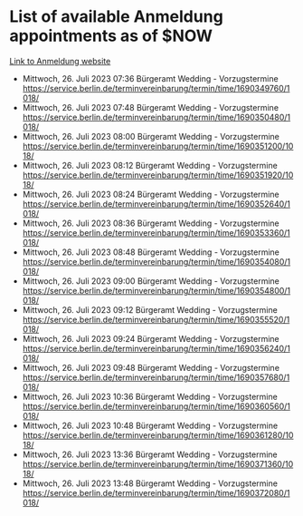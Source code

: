 # List of available Anmeldung appointments as of $NOW
[Link to Anmeldung website](https://service.berlin.de/terminvereinbarung/termin/tag.php?termin=1&anliegen[]=120686&dienstleisterlist=122210,122217,327316,122219,327312,122227,327314,122231,327346,122243,327348,122254,122252,329742,122260,329745,122262,329748,122271,327278,122273,327274,122277,327276,330436,122280,327294,122282,327290,122284,327292,122291,327270,122285,327266,122286,327264,122296,327268,150230,329760,122297,327286,122294,327284,122312,329763,122314,329775,122304,327330,122311,327334,122309,327332,317869,122281,327352,122279,329772,122283,122276,327324,122274,327326,122267,329766,122246,327318,122251,327320,122257,327322,122208,327298,122226,327300&herkunft=http%3A%2F%2Fservice.berlin.de%2Fdienstleistung%2F120686%2F)
- Mittwoch, 26. Juli 2023 07:36 Bürgeramt Wedding - Vorzugstermine https://service.berlin.de/terminvereinbarung/termin/time/1690349760/1018/
- Mittwoch, 26. Juli 2023 07:48 Bürgeramt Wedding - Vorzugstermine https://service.berlin.de/terminvereinbarung/termin/time/1690350480/1018/
- Mittwoch, 26. Juli 2023 08:00 Bürgeramt Wedding - Vorzugstermine https://service.berlin.de/terminvereinbarung/termin/time/1690351200/1018/
- Mittwoch, 26. Juli 2023 08:12 Bürgeramt Wedding - Vorzugstermine https://service.berlin.de/terminvereinbarung/termin/time/1690351920/1018/
- Mittwoch, 26. Juli 2023 08:24 Bürgeramt Wedding - Vorzugstermine https://service.berlin.de/terminvereinbarung/termin/time/1690352640/1018/
- Mittwoch, 26. Juli 2023 08:36 Bürgeramt Wedding - Vorzugstermine https://service.berlin.de/terminvereinbarung/termin/time/1690353360/1018/
- Mittwoch, 26. Juli 2023 08:48 Bürgeramt Wedding - Vorzugstermine https://service.berlin.de/terminvereinbarung/termin/time/1690354080/1018/
- Mittwoch, 26. Juli 2023 09:00 Bürgeramt Wedding - Vorzugstermine https://service.berlin.de/terminvereinbarung/termin/time/1690354800/1018/
- Mittwoch, 26. Juli 2023 09:12 Bürgeramt Wedding - Vorzugstermine https://service.berlin.de/terminvereinbarung/termin/time/1690355520/1018/
- Mittwoch, 26. Juli 2023 09:24 Bürgeramt Wedding - Vorzugstermine https://service.berlin.de/terminvereinbarung/termin/time/1690356240/1018/
- Mittwoch, 26. Juli 2023 09:48 Bürgeramt Wedding - Vorzugstermine https://service.berlin.de/terminvereinbarung/termin/time/1690357680/1018/
- Mittwoch, 26. Juli 2023 10:36 Bürgeramt Wedding - Vorzugstermine https://service.berlin.de/terminvereinbarung/termin/time/1690360560/1018/
- Mittwoch, 26. Juli 2023 10:48 Bürgeramt Wedding - Vorzugstermine https://service.berlin.de/terminvereinbarung/termin/time/1690361280/1018/
- Mittwoch, 26. Juli 2023 13:36 Bürgeramt Wedding - Vorzugstermine https://service.berlin.de/terminvereinbarung/termin/time/1690371360/1018/
- Mittwoch, 26. Juli 2023 13:48 Bürgeramt Wedding - Vorzugstermine https://service.berlin.de/terminvereinbarung/termin/time/1690372080/1018/
